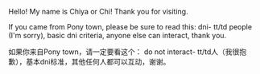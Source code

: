 Hello! My name is Chiya or Chi! Thank you for visiting. 

If you came from Pony town, please be sure to read this:
dni- tt/td people (I'm sorry), basic dni criteria, anyone else can interact, thank you.

如果你来自Pony town，请一定要看这个：
do not interact- tt/td人（我很抱歉），基本dni标准，其他任何人都可以互动，谢谢。

